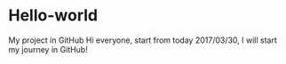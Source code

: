 # Hello-world
My project in GitHub
Hi everyone, start from today 2017/03/30, I will start my journey in GitHub!
